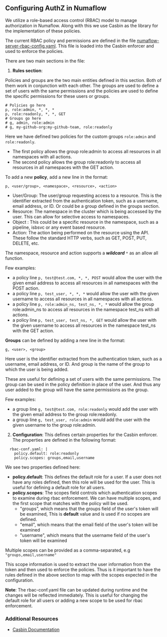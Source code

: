## **Configuring AuthZ in Numaflow**

We utilize a role-based access control (RBAC) model to manage authorization in Numaflow. Along with this we use Casbin as the library for the implementation of these policies.

The current RBAC policy and permissions are defined in the file [numaflow-server-rbac-config.yaml](https://github.com/numaproj/numaflow/blob/main/config/base/numaflow-server/numaflow-server-rbac-config.yaml). This file is loaded into the Casbin enforcer and used to enforce the policies.

There are two main sections in the file:

1. **Rules section**:

Policies and groups are the two main entities defined in this section.
Both of them work in conjunction with each other. The groups are used to define a set of users with the same permissions and the policies are used to define the specific permissions for these users or groups. 


```
# Policies go here
p, role:admin, *, *, *
p, role:readonly, *, *, GET
# Groups go here
# g, admin, role:admin
# g, my-github-org:my-github-team, role:readonly
```
Here we have defined two policies for the custom groups `role:admin` and `role:readonly`. 
- The first policy allows the group role:admin to access all resources in all namespaces with all actions.
- The second policy allows the group role:readonly to access all resources in all namespaces with the GET action.

To add a new **policy**, add a new line in the format:

```
p, <user/group>, <namespace>, <resource>, <action>
```

- User/Group: The user/group requesting access to a resource. This is the identifier extracted from the authentication token, such as a username, email address, or ID. Or could be a group defined in the groups section.
- Resource: The namespace in the cluster which is being accessed by the user. This can allow for selective access to namespaces.
- Object : This could be a specific resource in the namespace, such as a pipeline, isbsvc or any event based resource.
- Action: The action being performed on the resource using the API. These follow the standard HTTP verbs, such as GET, POST, PUT, DELETE, etc.

The namespace, resource and action supports a ***wildcard*** `*` as an allow all function.

Few examples:

- a policy line `p, test@test.com, *, *, POST` would allow the user with the given email address to access all resources in all namespaces with the POST action.
- a policy line `p, test_user, *, *, *` would allow the user with the given username to access all resources in all namespaces with all actions.
- a policy line `p, role:admin_ns, test_ns, *, *` would allow the group role:admin_ns to access all resources in the namespace test_ns with all actions.
- a policy line `p, test_user, test_ns, *, GET` would allow the user with the given username to access all resources in the namespace test_ns with the GET action.

**Groups** can be defined by adding a new line in the format:

```
g, <user>, <group>
```

Here user is the identifier extracted from the authentication token, such as a username, email address, or ID. And group is the name of the group to which the user is being added.

These are useful for defining a set of users with the same permissions. The group can be used in the policy definition in place of the user. And thus any user added to the group will have the same permissions as the group.

Few examples:

- a group line `g, test@test.com, role:readonly` would add the user with the given email address to the group role:readonly.
- a group line `g, test_user, role:admin` would add the user with the given username to the group role:admin.

2. **Configuration**: This defines certain properties for the Casbin enforcer. The properties are defined in the following format:

```
  rbac-conf.yaml: |
    policy.default: role:readonly
    policy.scopes: groups,email,username
```

We see two properties defined here:

- **policy.default**: This defines the default role for a user. If a user does not have any roles defined, then this role will be used for the user. This is useful for defining a default role for all users.
- **policy.scopes**: The scopes field controls which authentication scopes to examine during rbac enforcement. We can have multiple scopes, and the first scope that matches with the policy will be used.
  - "groups", which means that the groups field of the user's token will be examined, This is **default** value and is used if no scopes are defined.
  - "email", which means that the email field of the user's token will be examined
  - "username", which means that the username field of the user's token will be examined

Multiple scopes can be provided as a comma-separated, e.g `"groups,email,username"`

This scope information is used to extract the user information from the token and then used to enforce the policies. Thus is it important to have the rules defined in the above section to map with the scopes expected in the configuration.


**Note**: The rbac-conf.yaml file can be updated during runtime and the changes will be reflected immediately. This is useful for changing the default role for all users or adding a new scope to be used for rbac enforcement.

### Additional Resources

- [Casbin Documentation](https://casbin.org/)
